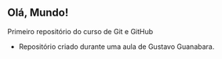 ## Olá, Mundo!
 Primeiro repositório do curso de Git e GitHub

 * Repositório criado durante uma aula de Gustavo Guanabara. 
